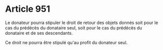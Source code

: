 # Article 951

Le donateur pourra stipuler le droit de retour des objets donnés soit pour le cas du prédécès du donataire seul, soit pour le cas du prédécès du donataire et de ses descendants.

Ce droit ne pourra être stipulé qu'au profit du donateur seul.
